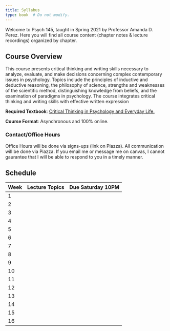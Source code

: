 ```yaml
---
title: Syllabus
type: book  # Do not modify.
---
```


Welcome to Psych 145, taught in Spring 2021 by Professor Amanda D. Perez. Here you will find all course content (chapter notes & lecture recordings) organized by chapter.

## Course Overview

This course presents critical thinking and writing skills necessary to analyze, evaluate, and make decisions concerning complex contemporary issues in psychology. Topics include the principles of inductive and deductive reasoning, the philosophy of science, strengths and weaknesses of the scientific method, distinguishing knowledge from beliefs, and the examination of paradigms in psychology. The course integrates critical thinking and writing skills with effective written expression

<b>Required Textbook</b>: <a href = "https://www.macmillanlearning.com/college/us/product/Critical-Thinking-in-Psychology-and-Everyday-Life/p/1319063144"> Critical Thinking in Psychology and Everyday Life. </a>

<b>Course Format</b>: Asynchronous and 100% online.

### Contact/Office Hours
Office Hours will be done via signs-ups (link on Piazza). All communication will be done via Piazza. If you email me or message me on canvas, I cannot gaurantee that I will be able to respond to you in a timely manner.


## Schedule

|Week   | Lecture Topics   |Due Saturday 10PM   |
|---|---|---|
|1   |   |   |
|2   |   |   |
|3   |   |   |
|4   |   |   |
|5   |   |   |
|6   |   |   |
|7   |   |   |
|8   |   |   |
|9   |   |   |
|10   |   |   |
|11   |   |   |
|12   |   |   |
|13   |   |   |
|14   |   |   |
|15   |   |   |
|16   |   |   |
